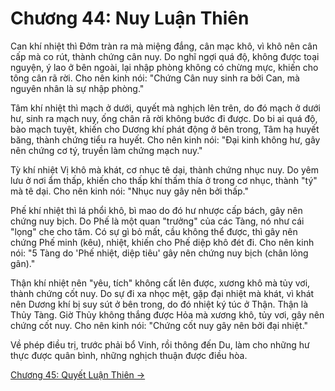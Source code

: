 # Chương 44: Nuy Luận Thiên

Can khí nhiệt thì Đởm tràn ra mà miệng đắng, cân mạc khô, vì khô nên cân cấp mà
co rút, thành chứng cân nuy. Do nghĩ ngợi quá độ, không được toại nguyện, ý lao ở
bên ngoài, lại nhập phòng không có chừng mực, khiến cho tông cân rã rời. Cho nên
kinh nói: "Chứng Cân nuy sinh ra bởi Can, mà nguyên nhân là sự nhập phòng."

Tâm khí nhiệt thì mạch ở dưới, quyết mà nghịch lên trên, do đó mạch ở dưới hư,
sinh ra mạch nuy, ống chân rã rời không bước đi được. Do bi ai quá độ, bào mạch
tuyệt, khiến cho Dương khí phát động ở bên trong, Tâm hạ huyết băng, thành chứng
tiểu ra huyết. Cho nên kinh nói: "Đại kinh không hư, gây nên chứng cơ tý, truyền
làm chứng mạch nuy."

Tỳ khí nhiệt Vị khô mà khát, cơ nhục tê dại, thành chứng nhục nuy. Do yêm lưu ở
nơi ẩm thấp, khiến cho thấp khí thấm thía ở trong cơ nhục, thành "tý" mà tê dại.
Cho nên kinh nói: "Nhục nuy gây nên bởi thấp."

Phế khí nhiệt thì lá phổi khô, bì mao do đó hư nhược cấp bách, gây nên chứng nuy
bịch. Do Phế là một quan "trưởng" của các Tàng, nó như cái "lọng" che cho tâm. Có
sự gì bỏ mất, cầu không thể được, thì gây nên chứng Phế minh (kêu), nhiệt, khiến
cho Phế diệp khô đét đi. Cho nên kinh nói: "5 Tàng do 'Phế nhiệt, diệp tiêu' gây
nên chứng nuy bịch (chân lỏng gân)."

Thận khí nhiệt nên "yêu, tích" không cất lên được, xương khô mà tủy vơi, thành
chứng cốt nuy. Do sự đi xa nhọc mệt, gặp đại nhiệt mà khát, vì khát nên Dương khí
bị suy sút ở bên trong, do đó nhiệt ký túc ở Thận. Thận là Thủy Tàng. Giờ Thủy
không thắng được Hỏa mà xương khô, tủy vơi, gây nên chứng cốt nuy. Cho nên kinh
nói: "Chứng cốt nuy gây nên bởi đại nhiệt."

Về phép điều trị, trước phải bổ Vinh, rồi thông đến Du, làm cho những hư thực
được quân bình, những nghịch thuận được điều hòa.

[Chương 45: Quyết Luận Thiên &rarr;](https://github.com/thaicuc/sach-y-dich/blob/master/contents/45-quyet-luan-thien.md)
